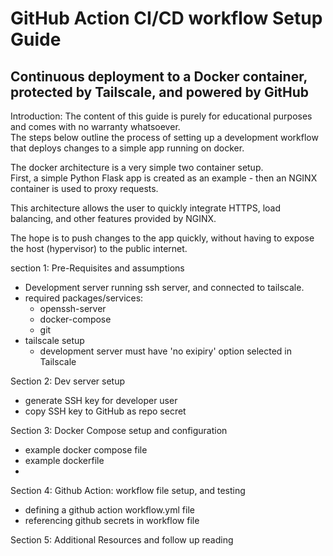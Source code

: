 # GitHub Action CI/CD workflow Setup Guide #
## Continuous deployment to a Docker container, protected by Tailscale, and powered by GitHub ##

Introduction: The content of this guide is purely for educational purposes and comes with no warranty whatsoever.  
The steps below outline the process of setting up a development workflow that deploys changes to a simple app running on docker.  

The docker architecture is a very simple two container setup.   
First, a simple Python Flask app is created as an example - then an NGINX container is used to proxy requests.  

This architecture allows the user to quickly integrate HTTPS, load balancing, and other features provided by NGINX.  

The hope is to push changes to the app quickly, without having to expose the host (hypervisor) to the public internet.  



section 1: Pre-Requisites and assumptions
- Development server running ssh server, and connected to tailscale.
- required packages/services:
	- openssh-server
	- docker-compose
	- git
- tailscale setup
	- development server must have 'no exipiry' option selected in Tailscale

Section 2: Dev server setup
- generate SSH key for developer user
- copy SSH key to GitHub as repo secret

Section 3: Docker Compose setup and configuration
- example docker compose file
- example dockerfile
-

Section 4: Github Action: workflow file setup, and testing
- defining a github action workflow.yml file
- referencing github secrets in workflow file

Section 5: Additional Resources and follow up reading
